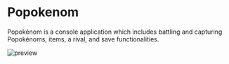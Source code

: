 # Popokenom

Popokénom is a console application which includes battling and capturing Popokénoms, items, a rival, and save functionalities.

![preview](https://i.imgur.com/IQ3c286.png)
